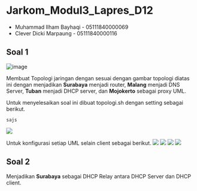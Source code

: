 # Jarkom_Modul3_Lapres_D12
- Muhammad Ilham Bayhaqi - 05111840000069
- Clever Dicki Marpaung - 05111840000116

## Soal 1

![image](https://user-images.githubusercontent.com/57692117/100539746-1d560c00-326b-11eb-82bc-abd10229537b.png)

Membuat Topologi jaringan dengan sesuai dengan gambar topologi diatas ini dengan menjadikan **Surabaya** menjadi router, **Malang** menjadi DNS Server, **Tuban** menjadi DHCP server, dan **Mojokerto** sebagai proxy UML.

Untuk menyelesaikan soal ini dibuat topologi.sh dengan setting sebagai berikut.
```
sajs
```
<img src="topologi-sh.jpg">

Untuk konfigurasi setiap UML selain client sebagai berikut.
<img src="surabaya-interface"/>
<img src="malang-interface">
<img src="mojokerto-interface"/>
<img src="tuban-interface"/>

## Soal 2
Menjadikan **Surabaya** sebagai DHCP Relay antara DHCP Server dan DHCP client.
